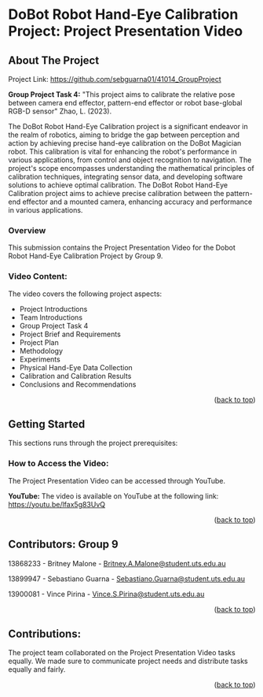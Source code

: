 # DoBot Robot Hand-Eye Calibration Project: Project Presentation Video

<!-- ABOUT THE PROJECT -->
## About The Project
Project Link: https://github.com/sebguarna01/41014_GroupProject

**Group Project Task 4:** "This project aims to calibrate the relative pose between camera end effector, pattern-end effector or robot base-global RGB-D sensor" Zhao, L. (2023).

The DoBot Robot Hand-Eye Calibration project is a significant endeavor in the realm of robotics, aiming to bridge the gap between perception and action by achieving precise hand-eye calibration on the DoBot Magician robot. This calibration is vital for enhancing the robot's performance in various applications, from control and object recognition to navigation. The project's scope encompasses understanding the mathematical principles of calibration techniques, integrating sensor data, and developing software solutions to achieve optimal calibration. The DoBot Robot Hand-Eye Calibration project aims to achieve precise calibration between the pattern-end effector and a mounted camera, enhancing accuracy and performance in various applications.

### Overview
This submission contains the Project Presentation Video for the Dobot Robot Hand-Eye Calibration Project by Group 9. 

### Video Content:
The video covers the following project aspects: 
* Project Introductions
* Team Introductions
* Group Project Task 4
* Project Brief and Requirements
* Project Plan
* Methodology
* Experiments
* Physical Hand-Eye Data Collection
* Calibration and Calibration Results
* Conclusions and Recommendations

<p align="right">(<a href="#readme-top">back to top</a>)</p>

<!-- GETTING STARTED -->
## Getting Started
This sections runs through the project prerequisites:

### How to Access the Video:
The Project Presentation Video can be accessed through YouTube.

**YouTube:**
The video is available on YouTube at the following link: https://youtu.be/lfax5g83UvQ

<p align="right">(<a href="#readme-top">back to top</a>)</p>

<!-- CONTRIBUTORS -->
## Contributors: Group 9
13868233 - Britney Malone - Britney.A.Malone@student.uts.edu.au

13899947 - Sebastiano Guarna - Sebastiano.Guarna@student.uts.edu.au

13900081 - Vince Pirina - Vince.S.Pirina@student.uts.edu.au

<p align="right">(<a href="#readme-top">back to top</a>)</p>

<!-- CONTRIBUTIONS -->
## Contributions:
The project team collaborated on the Project Presentation Video tasks equally. We made sure to communicate project needs and distribute tasks equally and fairly.

<p align="right">(<a href="#readme-top">back to top</a>)</p>
